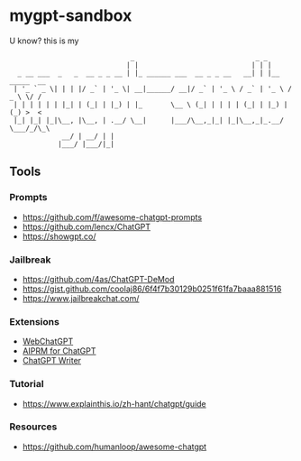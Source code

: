 # mygpt-sandbox
U know? this is my

```
                              _                              _ _               
                             | |                            | | |              
  _ __ ___  _   _  __ _ _ __ | |_ ______ ___  __ _ _ __   __| | |__   _____  __
 | '_ ` _ \| | | |/ _` | '_ \| __|______/ __|/ _` | '_ \ / _` | '_ \ / _ \ \/ /
 | | | | | | |_| | (_| | |_) | |_       \__ \ (_| | | | | (_| | |_) | (_) >  < 
 |_| |_| |_|\__, |\__, | .__/ \__|      |___/\__,_|_| |_|\__,_|_.__/ \___/_/\_\
             __/ | __/ | |                                                     
            |___/ |___/|_|                                                     
```

## Tools
### Prompts
* https://github.com/f/awesome-chatgpt-prompts
* https://github.com/lencx/ChatGPT
* https://showgpt.co/

### Jailbreak
* https://github.com/4as/ChatGPT-DeMod
* https://gist.github.com/coolaj86/6f4f7b30129b0251f61fa7baaa881516 
* https://www.jailbreakchat.com/ 

### Extensions
* [WebChatGPT](https://chrome.google.com/webstore/detail/webchatgpt-chatgpt-with-i/lpfemeioodjbpieminkklglpmhlngfcn) 
* [AIPRM for ChatGPT](https://chrome.google.com/webstore/detail/aiprm-for-chatgpt/ojnbohmppadfgpejeebfnmnknjdlckgj)
* [ChatGPT Writer](https://chrome.google.com/webstore/detail/chatgpt-writer-write-mail/pdnenlnelpdomajfejgapbdpmjkfpjkp/)

### Tutorial
* https://www.explainthis.io/zh-hant/chatgpt/guide

### Resources
* https://github.com/humanloop/awesome-chatgpt

